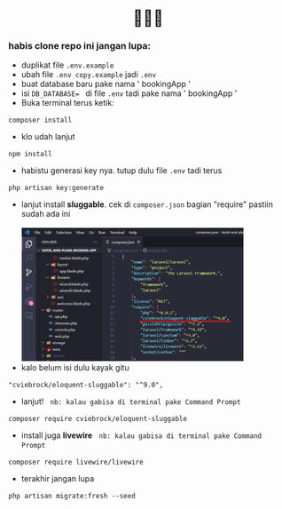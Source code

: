 <h1 align="center">🙂🙂🙂</h1>

### habis clone repo ini jangan lupa:
- duplikat file ``.env.example``
- ubah file ``.env copy.example`` jadi ``.env``
- buat database baru pake nama ' bookingApp '
- isi ``DB_DATABASE= `` di file ``.env`` tadi pake nama ' bookingApp '
- Buka terminal terus ketik:
```
composer install
```
- klo udah lanjut
```
npm install
```
- habistu generasi key nya. tutup dulu file ``.env`` tadi terus
```
php artisan key:generate
```
- lanjut install **sluggable**. cek di ``composer.json`` bagian "require" pastiin sudah ada ini <br><br>
<img src="public/img/step1.png" width="400px" alt="require-sluggable"></a>
- kalo belum isi dulu kayak gitu
```
"cviebrock/eloquent-sluggable": "^9.0",
```
- lanjut! &nbsp; ``nb: kalau gabisa di terminal pake Command Prompt``
```
composer require cviebrock/eloquent-sluggable
```
- install juga **livewire** &nbsp; ``nb: kalau gabisa di terminal pake Command Prompt``
```
composer require livewire/livewire
```
- terakhir jangan lupa
```
php artisan migrate:fresh --seed
```
